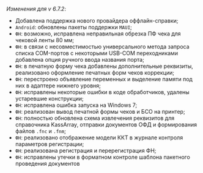 _Изменения для v 6.7.2_:
- Добавлена поддержка нового провайдера оффлайн-справки;
- `Android`: обновлены пакеты поддержки `MAUI`;
- `ФН`: возможно, исправлена неправильная обрезка ПФ чека для чековой ленты 80 мм;
- `ФН`: в связи с несовместимостью универсального метода запроса списка COM-портов с некоторыми USB-COM переходниками добавлена опция ручного ввода названия порта;
- `ФН`: в печатную форму чека добавлены дополнительные реквизиты, реализовано оформление печатных форм чеков коррекции;
- `ФН`: перестроено объявление переменных и выделение памяти под них в адаптере нижнего уровня;
- `ФН`: исправлены некоторые ошибки в коде обработчиков, удалены устаревшие конструкции;
- `ФН`: исправлена ошибка запуска на Windows 7;
- `ФН`: реализован вывод печатной формы чеков и БСО на принтер;
- `ФН`: полностью обновлена схема извлечения реквизитов для справочника KassArray, отправки документов ОФД и формирования файлов `.fnc` и `.fnm`;
- `ФН`: реализовано отображение модели ККТ в журнале контроля параметров регистрации;
- `ФН`: реализована регистрация и перерегистрация ФН;
- `ФН`: исправлены утечки в форматном контроле шаблона пакетного проведения документов
